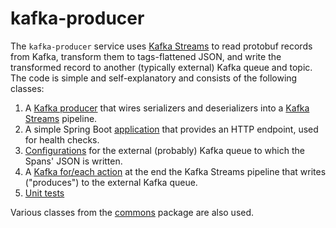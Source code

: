 # kafka-producer

The `kafka-producer` service uses [Kafka Streams](https://kafka.apache.org/documentation/streams/) to read protobuf
records from Kafka, transform them to tags-flattened JSON, and write the transformed record to another (typically
external) Kafka queue and topic. The code is simple and self-explanatory and consists of the following classes:
1. A [Kafka producer](https://github.com/ExpediaDotCom/haystack-pipes/blob/master/kafka-producer/src/main/java/com/expedia/www/haystack/pipes/kafkaProducer/ProtobufToKafkaProducer.java)
that wires serializers and deserializers into a
[Kafka Streams](https://cwiki.apache.org/confluence/display/KAFKA/Kafka+Streams) pipeline.
2. A simple Spring Boot [application](https://github.com/ExpediaDotCom/haystack-pipes/blob/master/kafka-producer/src/main/java/com/expedia/www/haystack/pipes/kafkaProducer/KafkaProducerIsActiveController.java)
that provides an HTTP endpoint, used for health checks.
3. [Configurations](https://github.com/ExpediaDotCom/haystack-pipes/blob/master/kafka-producer/src/main/java/com/expedia/www/haystack/pipes/kafkaProducer/ExternalKafkaConfig.java)
for the external (probably) Kafka queue to which the Spans' JSON is written.
4. A [Kafka for/each action](https://github.com/ExpediaDotCom/haystack-pipes/blob/master/kafka-producer/src/main/java/com/expedia/www/haystack/pipes/kafkaProducer/ProduceIntoExternalKafkaAction.java)
at the end the Kafka Streams pipeline that writes ("produces") to the external Kafka queue.
5. [Unit tests](https://github.com/ExpediaDotCom/haystack-pipes/tree/master/kafka-producer/src/test/java/com/expedia/www/haystack/pipes/kafkaProducer)

Various classes from the [commons](https://github.com/ExpediaDotCom/haystack-pipes/tree/master/commons)
package are also used.
